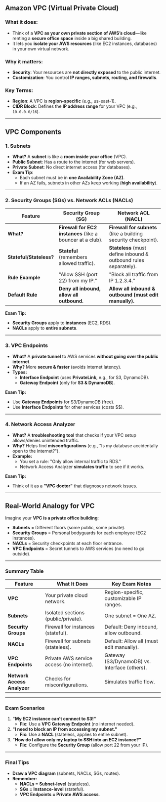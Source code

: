 ## **Amazon VPC (Virtual Private Cloud)**  
### **What it does:**  
- Think of a **VPC as your own private section of AWS’s cloud**—like renting a **secure office space** inside a big shared building.  
- It lets you **isolate your AWS resources** (like EC2 instances, databases) in your own virtual network.  

### **Why it matters:**  
- **Security**: Your resources are **not directly exposed** to the public internet.  
- **Customization**: You control **IP ranges, subnets, routing, and firewalls**.  

### **Key Terms:**  
- **Region**: A VPC is **region-specific** (e.g., us-east-1).  
- **CIDR Block**: Defines the **IP address range** for your VPC (e.g., `10.0.0.0/16`).  

---

## **VPC Components**  

### **1. Subnets**  
- **What?** A **subnet** is like a **room inside your office** (VPC).  
- **Public Subnet**: Has a route to the internet (for web servers).  
- **Private Subnet**: No direct internet access (for databases).  
- **Exam Tip**:  
  - Each subnet must be in **one Availability Zone (AZ)**.  
  - If an AZ fails, subnets in other AZs keep working (**high availability**).  

---

### **2. Security Groups (SGs) vs. Network ACLs (NACLs)**  
| Feature          | **Security Group (SG)**                          | **Network ACL (NACL)**                          |  
|------------------|------------------------------------------------|------------------------------------------------|  
| **What?**        | **Firewall for EC2 instances** (like a bouncer at a club). | **Firewall for subnets** (like a building security checkpoint). |  
| **Stateful/Stateless?** | **Stateful** (remembers allowed traffic). | **Stateless** (must define inbound & outbound rules separately). |  
| **Rule Example** | "Allow SSH (port 22) from my IP." | "Block all traffic from IP 1.2.3.4." |  
| **Default Rule** | **Deny all inbound, allow all outbound.** | **Allow all inbound & outbound (must edit manually).** |  

**Exam Tip:**  
- **Security Groups** apply to **instances** (EC2, RDS).  
- **NACLs** apply to **entire subnets**.  

---

### **3. VPC Endpoints**  
- **What?** A **private tunnel** to AWS services **without going over the public internet**.  
- **Why?** More **secure & faster** (avoids internet latency).  
- **Types:**  
  - **Interface Endpoint** (uses **PrivateLink**, e.g., for S3, DynamoDB).  
  - **Gateway Endpoint** (only for **S3 & DynamoDB**).  

**Exam Tip:**  
- Use **Gateway Endpoints** for S3/DynamoDB (free).  
- Use **Interface Endpoints** for other services (costs $$).  

---

### **4. Network Access Analyzer**  
- **What?** A **troubleshooting tool** that checks if your VPC setup allows/denies unintended traffic.  
- **Why?** Helps find **misconfigurations** (e.g., "Is my database accidentally open to the internet?").  
- **Example:**  
  - You set a rule: "Only allow internal traffic to RDS."  
  - Network Access Analyzer **simulates traffic** to see if it works.  

**Exam Tip:**  
- Think of it as a **"VPC doctor"** that diagnoses network issues.  

---

## **Real-World Analogy for VPC**  
Imagine your **VPC is a private office building**:  
- **Subnets** = Different floors (some public, some private).  
- **Security Groups** = Personal bodyguards for each employee (EC2 instances).  
- **NACLs** = Security checkpoints at each floor entrance.  
- **VPC Endpoints** = Secret tunnels to AWS services (no need to go outside).  

---

### **Summary Table**  

| **Feature**          | **What It Does**                                | **Key Exam Notes** |  
|----------------------|-----------------------------------------------|------------------|  
| **VPC**              | Your private cloud network.                   | Region-specific, customizable IP ranges. |  
| **Subnets**          | Isolated sections (public/private).          | One subnet = One AZ. |  
| **Security Groups**  | Firewall for instances (stateful).           | Default: Deny inbound, allow outbound. |  
| **NACLs**            | Firewall for subnets (stateless).            | Default: Allow all (must edit manually). |  
| **VPC Endpoints**    | Private AWS service access (no internet).    | Gateway (S3/DynamoDB) vs. Interface (others). |  
| **Network Access Analyzer** | Checks for misconfigurations. | Simulates traffic flow. |  

---

### **Exam Scenarios**  
1. **"My EC2 instance can’t connect to S3!"**  
   - **Fix:** Use a **VPC Gateway Endpoint** (no internet needed).  
2. **"I need to block an IP from accessing my subnet."**  
   - **Fix:** Use a **NACL** (stateless, applies to entire subnet).  
3. **"How do I allow only my laptop to SSH into an EC2 instance?"**  
   - **Fix:** Configure the **Security Group** (allow port 22 from your IP).  

---

### **Final Tips**  
- **Draw a VPC diagram** (subnets, NACLs, SGs, routes).  
- **Remember:**  
  - **NACLs = Subnet-level** (stateless).  
  - **SGs = Instance-level** (stateful).  
  - **VPC Endpoints = Private AWS access**.  
